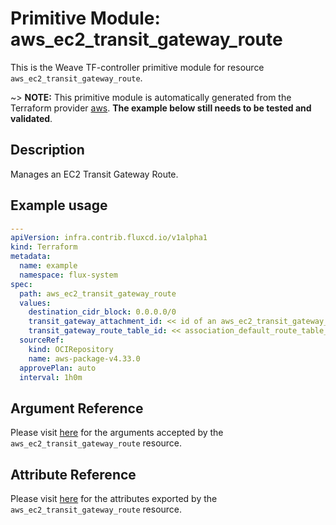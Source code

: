 
# Primitive Module: aws_ec2_transit_gateway_route

This is the Weave TF-controller primitive module for resource `aws_ec2_transit_gateway_route`.

~> **NOTE:** This primitive module is automatically generated from the Terraform provider [aws](https://registry.terraform.io/providers/hashicorp/aws/latest/docs/resources/aws_ec2_transit_gateway_route). **The example below still needs to be tested and validated**.

## Description

Manages an EC2 Transit Gateway Route.

## Example usage

```yaml
---
apiVersion: infra.contrib.fluxcd.io/v1alpha1
kind: Terraform
metadata:
  name: example
  namespace: flux-system
spec:
  path: aws_ec2_transit_gateway_route
  values:
    destination_cidr_block: 0.0.0.0/0
    transit_gateway_attachment_id: << id of an aws_ec2_transit_gateway_vpc_attachment >>
    transit_gateway_route_table_id: << association_default_route_table_id of an aws_ec2_transit_gateway >>
  sourceRef:
    kind: OCIRepository
    name: aws-package-v4.33.0
  approvePlan: auto
  interval: 1h0m
```

## Argument Reference

Please visit [here](https://registry.terraform.io/providers/hashicorp/aws/4.33.0/docs/resources/iam_policy#argument-reference) for the arguments accepted by the `aws_ec2_transit_gateway_route` resource.

## Attribute Reference

Please visit [here](https://registry.terraform.io/providers/hashicorp/aws/4.33.0/docs/resources/iam_policy#attributes-reference) for the attributes exported by the `aws_ec2_transit_gateway_route` resource.
